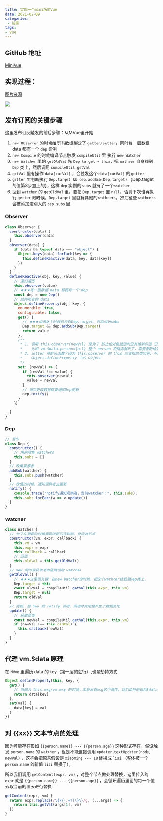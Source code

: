 ```yaml
---
title: 实现一个mini版的Vue
date: 2021-02-09
categories:
 - 前端
tags:
- vue
---
```


## GitHub 地址
[MiniVue](https://github.com/rodrick278/MiniVue)
## 实现过程：

[图片来源](https://juejin.cn/post/6844904183938678798)

[![](https://gitee.com/rodrick278/img/raw/master/img/pic1.png)](https://github.com/rodrick278/MiniVue/blob/master/pic/pic1.png)

## 发布订阅的关键步骤
这里发布订阅触发的前后步骤：从MVue里开始

1. `new Observer` 的时候给所有数据绑定了 `getter/setter`，同时每一层数据 data 都有一个 `dep` 实例
1. `new Compile` 的时候编译节点触发 `compileUtil` 里 执行 `new Watcher`
1. `new Watcher` 里的 `getOldVal` 先 `Dep.target = this`，把 `wathcer` 自身绑到 `Dep` 类上，然后调用 `compileUtil.getVal`
1. `getVal` 里有操作 `data[curVal]` ，会触发这个 `data[curVal]` 的 `getter`
1. `getter` 里判断执行 `Dep.target && dep.addSub(Dep.target)` 【Dep.target 的值第3步加上的】，这样 `dep` 实例的 `subs` 就有了一个 `watcher`
1. 回到 `watcher` 的 `getOldVal` 里，要把 `Dep.target` 置 `null`，否则下次谁再执行 `getter` 的时候，`Dep.target` 里就有其他的 `wathcers`，然后这些 `wathcers` 会被添加进别人的 `dep.subs` 里

### Observer
```javascript
class Observer {
  constructor(data) {
    this.observer(data)
  }
  observer(data) {
    if (data && typeof data === "object") {
      Object.keys(data).forEach(key => {
        this.defineReactive(data, key, data[key])
      })
    }
  }
  defineReactive(obj, key, value) {
    // 递归遍历
    this.observer(value)
    // ★★★每一层数据 data 都要有一个 dep 
    const dep = new Dep()
    // 劫持所有的 data
    Object.defineProperty(obj, key, {
      enumerable: true,
      configurable: false,
      get() {
        // ★★★如果这个时候已经有Dep.target，则添加进subs
        Dep.target && dep.addSub(Dep.target)
        return value
      },
      /**
       * 1. 调用 this.observer(newVal) 是为了 防止给对象赋值时没有给新的值 设置getter/setter
       *    比如 vm.$data.person={a:1} 整个 person 的指向就改了，需要重新给这个新对象设置一下
       * 2. setter 用箭头函数？因为 this.observer 的 this 应该指向类实例，不用箭头函数就会指向
       *    Object.defineProperty 中的 Object
       */
      set: (newVal) => {
        if (newVal !== value) {
          this.observer(newVal)
          value = newVal
        }
        // 每次更改数据都要通知Dep更新
        dep.notify()
      }
    })

  }
}
```

### Dep
```javascript
// 发布
class Dep {
  constructor() {
    // 用来收集 watchers
    this.subs = []
  }
  // 收集观察者
  addSub(watcher) {
    this.subs.push(watcher)
  }
  // 改值的时候，通知观察者去更新
  notify() {
    console.trace("notify通知观察者，当前watcher：", this.subs);
    this.subs.forEach(w => w.update())
  }
}
```

### Watcher
```javascript
class Watcher {
  // 为了在更新的时候需要做新旧值判断，然后对节点
  constructor(vm, expr, callback) {
    this.vm = vm
    this.expr = expr
    this.callback = callback
    // 旧值
    this.oldVal = this.getOldVal()
  }
  // new 的时候获取老的值赋值给 watcher
  getOldVal() {
    // ★★★这里很关键，在new Watcher的时候，把这个wathcer挂载到Dep类上，
    Dep.target = this
    const oldVal = compileUtil.getVal(this.expr, this.vm)
    Dep.target = null
    return oldVal
  }
  // 更新，是 Dep 的 notify 调用，调用时肯定是产生了数据变化
  update() {
    // 获取新值
    const newVal = compileUtil.getVal(this.expr, this.vm)
    if (newVal !== this.oldVal) {
      this.callback(newVal)
    }
  }
}
```

## 代理 vm.$data 原理
在 `MVue` 里遍历 data 的 key（第一层的就行）,也是劫持方式

```javascript
Object.defineProperty(this, key, {
  get() {
    // 当输入 this.msg/vm.msg 的时候，本身没有msg这个属性，我们劫持他返回$data.msg
    return data[key]
  },
  set(val) {
    data[key] = val
  }
})
```

## 对 {{xx}} 文本节点的处理
因为可能存在形如 `{{person.name}} --- {{person.age}}` 这种形式存在，假设触发 `person.name` 的 `watcher` ，但是不能直接调用 `updater.textUpdater(node, newVal)` ，这样会把原来假设是 `xiaoming --- 18` 替换成 `lisi` （整体被一个 `person.name` 的新值 `lisi` 替换了）。

所以我们调用 `getContent(expr, vm)` ，对整个节点做处理替换，这里传入的 `expr` 就是 `{{person.name}} --- {{person.age}}` ，会循环遍历里面的每一个值去取当前的值去进行替换

```javascript
getContent(expr, vm) {
  return expr.replace(/\{\{(.+?)\}\}/g, (...args) => {
    return this.getVal(args[1], vm)
  })
}
```
